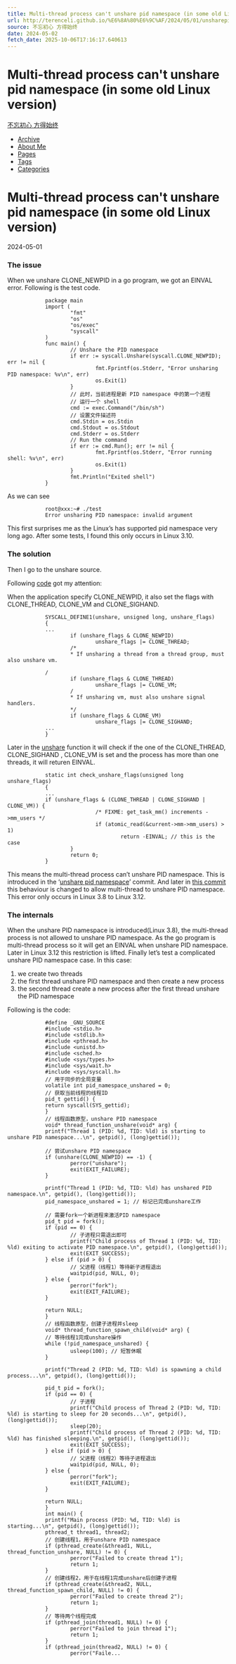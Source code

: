 ```yaml
---
title: Multi-thread process can't unshare pid namespace (in some old Linux version)
url: http://terenceli.github.io/%E6%8A%80%E6%9C%AF/2024/05/01/unsharepid-multiprocess
source: 不忘初心 方得始终
date: 2024-05-02
fetch_date: 2025-10-06T17:16:17.640613
---
```


# Multi-thread process can't unshare pid namespace (in some old Linux version)

[不忘初心 方得始终](/)

* [Archive](/archive.html)
* [About Me](/aboutMe.html)
* [Pages](/pages.html)
* [Tags](/tags.html)
* [Categories](/categories.html)

# Multi-thread process can't unshare pid namespace (in some old Linux version)

2024-05-01

### The issue

When we unshare CLONE\_NEWPID in a go program, we got an EINVAL error. Following is the test code.

```
            package main
            import (
                    "fmt"
                    "os"
                    "os/exec"
                    "syscall"
            )
            func main() {
                    // Unshare the PID namespace
                    if err := syscall.Unshare(syscall.CLONE_NEWPID); err != nil {
                            fmt.Fprintf(os.Stderr, "Error unsharing PID namespace: %v\n", err)
                            os.Exit(1)
                    }
                    // 此时，当前进程是新 PID namespace 中的第一个进程
                    // 运行一个 shell
                    cmd := exec.Command("/bin/sh")
                    // 设置文件描述符
                    cmd.Stdin = os.Stdin
                    cmd.Stdout = os.Stdout
                    cmd.Stderr = os.Stderr
                    // Run the command
                    if err := cmd.Run(); err != nil {
                            fmt.Fprintf(os.Stderr, "Error running shell: %v\n", err)
                            os.Exit(1)
                    }
                    fmt.Println("Exited shell")
            }
```

As we can see

```
            root@xxx:~# ./test
            Error unsharing PID namespace: invalid argument
```

This first surprises me as the Linux’s has supported pid namespace very long ago. After some tests, I found this only occurs in Linux 3.10.

### The solution

Then I go to the unshare source.

Following [code](https://github.com/torvalds/linux/blob/v3.10/kernel/fork.c#L1819-L1830) got my attention:

When the application specify CLONE\_NEWPID, it also set the flags with CLONE\_THREAD, CLONE\_VM and CLONE\_SIGHAND.

```
            SYSCALL_DEFINE1(unshare, unsigned long, unshare_flags)
            {
            ...
                    if (unshare_flags & CLONE_NEWPID)
                            unshare_flags |= CLONE_THREAD;
                    /*
                    * If unsharing a thread from a thread group, must also unshare vm.

            /
                    if (unshare_flags & CLONE_THREAD)
                            unshare_flags |= CLONE_VM;
                    /
                    * If unsharing vm, must also unshare signal handlers.
                    */
                    if (unshare_flags & CLONE_VM)
                            unshare_flags |= CLONE_SIGHAND;
            ...
            }
```

Later in the [unshare](https://github.com/torvalds/linux/blob/v3.10/kernel/fork.c#L1734) function it will check if the one of the CLONE\_THREAD, CLONE\_SIGHAND , CLONE\_VM is set and the process has more than one threads, it will returen EINVAL.

```
            static int check_unshare_flags(unsigned long unshare_flags)
            {
            ...
            if (unshare_flags & (CLONE_THREAD | CLONE_SIGHAND | CLONE_VM)) {
                            /* FIXME: get_task_mm() increments ->mm_users */
                            if (atomic_read(&current->mm->mm_users) > 1)
                                    return -EINVAL; // this is the case
                    }
                    return 0;
            }
```

This means the multi-thread process can’t unshare PID namespace. This is introduced in the ‘[unshare pid namespace](https://github.com/torvalds/linux/commit/50804fe3737ca6a5942fdc2057a18a8141d00141)’ commit. And later in [this commit](https://github.com/torvalds/linux/commit/6e556ce209b09528dbf1931cbfd5d323e1345926) this behaviour is changed to allow multi-thread to unshare PID namespace. This error only occurs in Linux 3.8 to Linux 3.12.

### The internals

When the unshare PID namespace is introduced(Linux 3.8), the multi-thread process is not allowed to unshare PID namespace. As the go program is multi-thread process so it will get an EINVAL when unshare PID namespace. Later in Linux 3.12 this restriction is lifted.
Finally let’s test a complicated unshare PID namespace case. In this case:

1. we create two threads
2. the first thread unshare PID namespace and then create a new process
3. the second thread create a new process after the first thread unshare the PID namespace

Following is the code:

```
            #define _GNU_SOURCE
            #include <stdio.h>
            #include <stdlib.h>
            #include <pthread.h>
            #include <unistd.h>
            #include <sched.h>
            #include <sys/types.h>
            #include <sys/wait.h>
            #include <sys/syscall.h>
            // 用于同步的全局变量
            volatile int pid_namespace_unshared = 0;
            // 获取当前线程的线程ID
            pid_t gettid() {
            return syscall(SYS_gettid);
            }
            // 线程函数原型，unshare PID namespace
            void* thread_function_unshare(void* arg) {
            printf("Thread 1 (PID: %d, TID: %ld) is starting to unshare PID namespace...\n", getpid(), (long)gettid());

            // 尝试unshare PID namespace
            if (unshare(CLONE_NEWPID) == -1) {
                    perror("unshare");
                    exit(EXIT_FAILURE);
            }

            printf("Thread 1 (PID: %d, TID: %ld) has unshared PID namespace.\n", getpid(), (long)gettid());
            pid_namespace_unshared = 1; // 标记已完成unshare工作

            // 需要fork一个新进程来激活PID namespace
            pid_t pid = fork();
            if (pid == 0) {
                    // 子进程只需退出即可
                    printf("Child process of Thread 1 (PID: %d, TID: %ld) exiting to activate PID namespace.\n", getpid(), (long)gettid());
                    exit(EXIT_SUCCESS);
            } else if (pid > 0) {
                    // 父进程（线程1）等待新子进程退出
                    waitpid(pid, NULL, 0);
            } else {
                    perror("fork");
                    exit(EXIT_FAILURE);
            }

            return NULL;
            }
            // 线程函数原型，创建子进程并sleep
            void* thread_function_spawn_child(void* arg) {
            // 等待线程1完成unshare操作
            while (!pid_namespace_unshared) {
                    usleep(100); // 短暂休眠
            }

            printf("Thread 2 (PID: %d, TID: %ld) is spawning a child process...\n", getpid(), (long)gettid());

            pid_t pid = fork();
            if (pid == 0) {
                    // 子进程
                    printf("Child process of Thread 2 (PID: %d, TID: %ld) is starting to sleep for 20 seconds...\n", getpid(), (long)gettid());
                    sleep(20);
                    printf("Child process of Thread 2 (PID: %d, TID: %ld) has finished sleeping.\n", getpid(), (long)gettid());
                    exit(EXIT_SUCCESS);
            } else if (pid > 0) {
                    // 父进程（线程2）等待子进程退出
                    waitpid(pid, NULL, 0);
            } else {
                    perror("fork");
                    exit(EXIT_FAILURE);
            }

            return NULL;
            }
            int main() {
            printf("Main process (PID: %d, TID: %ld) is starting...\n", getpid(), (long)gettid());
            pthread_t thread1, thread2;
            // 创建线程1，用于unshare PID namespace
            if (pthread_create(&thread1, NULL, thread_function_unshare, NULL) != 0) {
                    perror("Failed to create thread 1");
                    return 1;
            }
            // 创建线程2，用于在线程1完成unshare后创建子进程
            if (pthread_create(&thread2, NULL, thread_function_spawn_child, NULL) != 0) {
                    perror("Failed to create thread 2");
                    return 1;
            }
            // 等待两个线程完成
            if (pthread_join(thread1, NULL) != 0) {
                    perror("Failed to join thread 1");
                    return 1;
            }
            if (pthread_join(thread2, NULL) != 0) {
                    perror("Faile...